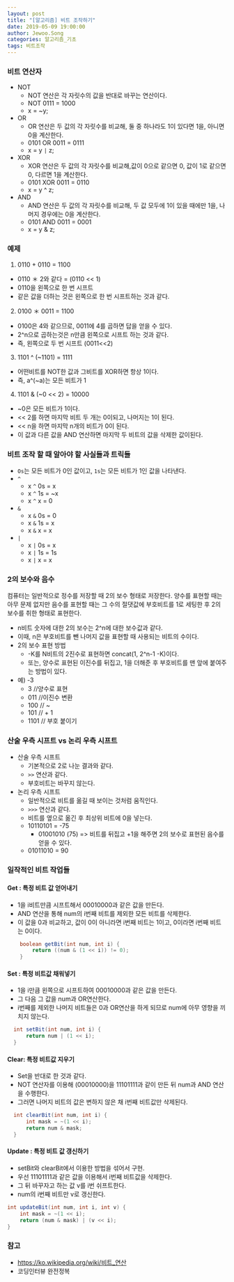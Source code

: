 ```yaml
---
layout: post
title: "[알고리즘] 비트 조작하기"
date: 2019-05-09 19:00:00
author: Jewoo.Song
categories: 알고리즘_기초
tags: 비트조작
---
```


### 비트 연산자

- NOT
  - NOT 연산은 각 자릿수의 값을 반대로 바꾸는 연산이다.
  - NOT 0111 = 1000
  - x = ~y;
- OR
  - OR 연산은 두 값의 각 자릿수를 비교해, 둘 중 하나라도 1이 있다면 1을, 아니면 0을 계산한다.   
  - 0101 OR 0011 = 0111
  - x = y `|` z;
- XOR
  - XOR 연산은 두 값의 각 자릿수를 비교해,값이 0으로 같으면 0, 값이 1로 같으면 0, 다르면 1을 계산한다.
  - 0101 XOR 0011 = 0110
  - x = y ^ z;
- AND
  - AND 연산은 두 값의 각 자릿수를 비교해, 두 값 모두에 1이 있을 때에만 1을, 나머지 경우에는 0을 계산한다.
  - 0101 AND 0011 = 0001
  - x = y & z;


### 예제
1. 0110 + 0110 = 1100
- 0110 ＊ 2와 같다 = (0110 << 1)
- 0110을 왼쪽으로 한 번 시프트
- 같은 값을 더하는 것은 왼쪽으로 한 번 시프트하는 것과 같다.
2. 0100 ＊ 0011 = 1100
- 0100은 4와 같으므로, 0011에 4를 곱하면 답을 얻을 수 있다. 
- 2^n으로 곱하는것은 n만큼 왼쪽으로 시프트 하는 것과 같다.
- 즉, 왼쪽으로 두 번 시프트 (0011<<2) 
3. 1101 ^ (~1101) = 1111
- 어떤비트를 NOT한 값과 그비트를 XOR하면 항상 1이다.
- 즉, a^(~a)는 모든 비트가 1
4. 1101 & (~0 << 2) = 10000
-  ~0은 모든 비트가 1이다.
-  << 2를 하면 마지막 비트 두 개는 0이되고, 나머지는 1이 된다.
-  << n을 하면 마지막 n개의 비트가 0이 된다.
-  이 값과 다른 값을 AND 연산하면 마지막 두 비트의 값을 삭제한 값이된다.

### 비트 조작 할 때 알아야 할 사실들과 트릭들

- `Os`는 모든 비트가 0인 값이고, `1s`는 모든 비트가 1인 값을 나타낸다.
- `^`
  - x `^` 0s = x
  - x `^` 1s = ~x
  - x `^` x = 0
- `&`
  - x `&` 0s = 0
  - x `&` 1s = x
  - x `&` x = x
- `|`
  - x `|` 0s = x
  - x `|` 1s = 1s
  - x `|` x = x

### 2의 보수와 음수

컴퓨터는 일반적으로 정수를 저장할 때 2의 보수 형태로 저장한다. 양수를 표현할 때는 아무 문제 없지만 음수를 표현할 때는 그 수의 절댓값에 부호비트를 1로 세팅한 후 2의 보수를 취한 형태로 표현한다.

- n비트 숫자에 대한 2의 보수는 2^n에 대한 보수값과 같다.
- 이때, n은 부호비트를 뺀 나머지 값을 표현할 때 사용되는 비트의 수이다.
- 2의 보수 표현 방법
  - -K를 N비트의 2진수로 표현하면 concat(1, 2^n-1 -K)이다.
  - 또는, 양수로 표현된 이진수를 뒤집고, 1을 더해준 후 부호비트를 맨 앞에 붙여주는 방법이 있다.
- 예) -3 
  - 3 //양수로 표현
  - 011 //이진수 변환
  - 100 // ~
  - 101 // + 1
  - 1101 // 부호 붙이기 


### 산술 우측 시프트 vs 논리 우측 시프트

- 산술 우측 시프트
  - 기본적으로 2로 나눈 결과와 같다.
  - `>>` 연산과 같다.
  - 부호비트는 바꾸지 않는다.
- 논리 우측 시프트
  - 일반적으로 비트를 옮길 때 보이는 것처럼 움직인다.
  - `>>>` 연산과 같다.
  - 비트를 옆으로 옮긴 후 최상위 비트에 0을 넣는다.
  - 10110101 = -75 
    - 01001010 (75) => 비트를 뒤집고 +1을 해주면 2의 보수로 표현된 음수를 얻을 수 있다.
  - 01011010 = 90
   
### 일작적인 비트 작업들   
   
#### Get : 특정 비트 값 얻어내기  
- 1을 i비트만큼 시프트해서 00010000과 같은 값을 만든다.
- AND 연산을 통해 num의 i번째 비트를 제외한 모든 비트를 삭제한다.
- 이 값을 0과 비교하고, 값이 0이 아니라면 i번째 비트는 1이고, 0이라면 i번째 비트는 0이다.
```java
	boolean getBit(int num, int i) {
		return ((num & (1 << i)) != 0);
	}
```
   
#### Set : 특정 비트값 채워넣기  
- 1을 i만큼 왼쪽으로 시프트하여 00010000과 같은 값을 만든다.
- 그 다음 그 값을 num과 OR연산한다.
- i번째를 제외한 나머지 비트들은 0과 OR연산을 하게 되므로 num에 아무 영향을 끼치지 않는다.
```java
  int setBit(int num, int i) {
	  return num | (1 << i);
  }
```
   
#### Clear: 특정 비트값 지우기
- Set을 반대로 한 것과 같다.
- NOT 연산자를 이용해 (00010000)을 11101111과 같이 만든 뒤 num과 AND 연산을 수행한다.
- 그러면 나머지 비트의 값은 변하지 않은 채 i번째 비트값만 삭제된다.  
```java
  int clearBit(int num, int i) {
	  int mask = ~(1 << i);
	  return num & mask;
  }
```
   
#### Update : 특정 비트 값 갱신하기  
- setBit와 clearBit에서 이용한 방법을 섞어서 구현.  
- 우선 11101111과 같은 값을 이용해서 i번째 비트값을 삭제한다.
- 그 뒤 바꾸자고 하는 값 v를 i번 쉬프트한다.
- num의 i번째 비트만 v로 갱신한다.
```java
int updateBit(int num, int i, int v) {
	int mask = ~(1 << i);
	return (num & mask) | (v << i);
}
```

### 참고
- https://ko.wikipedia.org/wiki/비트_연산
- 코딩인터뷰 완전정복